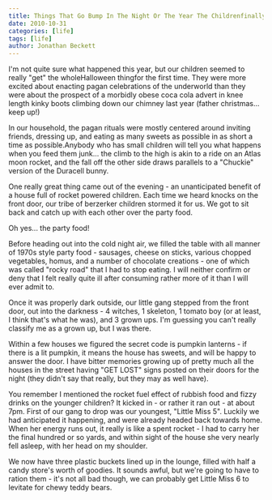 ```yaml
---
title: Things That Go Bump In The Night Or The Year The Childrenfinally Got Halloween
date: 2010-10-31
categories: [life]
tags: [life]
author: Jonathan Beckett
---
```


I'm not quite sure what happened this year, but our children seemed to really "get" the wholeHalloween thingfor the first time. They were more excited about enacting pagan celebrations of the underworld than they were about the prospect of a morbidly obese coca cola advert in knee length kinky boots climbing down our chimney last year (father christmas... keep up!)

In our household, the pagan rituals were mostly centered around inviting friends, dressing up, and eating as many sweets as possible in as short a time as possible.Anybody who has small children will tell you what happens when you feed them junk... the climb to the high is akin to a ride on an Atlas moon rocket, and the fall off the other side draws parallels to a "Chuckie" version of the Duracell bunny.

One really great thing came out of the evening - an unanticipated benefit of a house full of rocket powered children. Each time we heard knocks on the front door, our tribe of berzerker children stormed it for us. We got to sit back and catch up with each other over the party food.

Oh yes... the party food!

Before heading out into the cold night air, we filled the table with all manner of 1970s style party food - sausages, cheese on sticks, various chopped vegetables, homus, and a number of chocolate creations - one of which was called "rocky road" that I had to stop eating. I will neither confirm or deny that I felt really quite ill after consuming rather more of it than I will ever admit to.

Once it was properly dark outside, our little gang stepped from the front door, out into the darkness - 4 witches, 1 skeleton, 1 tomato boy (or at least, I think that's what he was), and 3 grown ups. I'm guessing you can't really classify me as a grown up, but I was there.

Within a few houses we figured the secret code is pumpkin lanterns - if there is a lit pumpkin, it means the house has sweets, and will be happy to answer the door. I have bitter memories growing up of pretty much all the houses in the street having "GET LOST" signs posted on their doors for the night (they didn't say that really, but they may as well have).

You remember I mentioned the rocket fuel effect of rubbish food and fizzy drinks on the younger children? It kicked in - or rather it ran out - at about 7pm. First of our gang to drop was our youngest, "Little Miss 5". Luckily we had anticipated it happening, and were already headed back towards home. When her energy runs out, it really is like a spent rocket - I had to carry her the final hundred or so yards, and within sight of the house she very nearly fell asleep, with her head on my shoulder.

We now have three plastic buckets lined up in the lounge, filled with half a candy store's worth of goodies. It sounds awful, but we're going to have to ration them - it's not all bad though, we can probably get Little Miss 6 to levitate for chewy teddy bears.